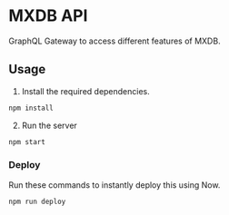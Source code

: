 # MXDB API

GraphQL Gateway to access different features of MXDB.

## Usage

1. Install the required dependencies.

```bash
npm install
```

2. Run the server

```bash
npm start
```

### Deploy

Run these commands to instantly deploy this using Now.

```bash
npm run deploy
```
